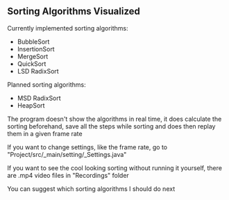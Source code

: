 ## Sorting Algorithms Visualized

Currently implemented sorting algorithms:
- BubbleSort
- InsertionSort
- MergeSort
- QuickSort
- LSD RadixSort

Planned sorting algorithms:
- MSD RadixSort
- HeapSort

The program doesn't show the algorithms in real time, it does calculate the sorting beforehand, save all the steps while sorting and does then replay them in a given frame rate

If you want to change settings, like the frame rate, go to "Project/src/_main/setting/_Settings.java"

If you want to see the cool looking sorting without running it yourself, there are .mp4 video files in "Recordings" folder

You can suggest which sorting algorithms I should do next
